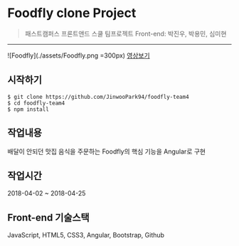 # Foodfly clone Project

> 패스트캠퍼스 프론트앤드 스쿨 팀프로젝트
> Front-end: 박진우, 박용민, 심미현
---

![Foodfly](./assets/Foodfly.png =300px)
[영상보기](https://www.youtube.com/watch?v=vOMtG2pg-gY)

## 시작하기
```shell
$ git clone https://github.com/JinwooPark94/foodfly-team4
$ cd foodfly-team4
$ npm install
```

## 작업내용
배달이 안되던 맛집 음식을 주문하는 Foodfly의 핵심 기능을 Angular로 구현

## 작업시간
2018-04-02 ~ 2018-04-25

## Front-end 기술스택
JavaScript, HTML5, CSS3, Angular, Bootstrap, Github


<!-- # Foodfly

This project was generated with [Angular CLI](https://github.com/angular/angular-cli) version 1.7.3.

## Development server

Run `ng serve` for a dev server. Navigate to `http://localhost:4200/`. The app will automatically reload if you change any of the source files.

## Code scaffolding

Run `ng generate component component-name` to generate a new component. You can also use `ng generate directive|pipe|service|class|guard|interface|enum|module`.

## Build

Run `ng build` to build the project. The build artifacts will be stored in the `dist/` directory. Use the `-prod` flag for a production build.

## Running unit tests

Run `ng test` to execute the unit tests via [Karma](https://karma-runner.github.io).

## Running end-to-end tests

Run `ng e2e` to execute the end-to-end tests via [Protractor](http://www.protractortest.org/).

## Further help

To get more help on the Angular CLI use `ng help` or go check out the [Angular CLI README](https://github.com/angular/angular-cli/blob/master/README.md). -->
